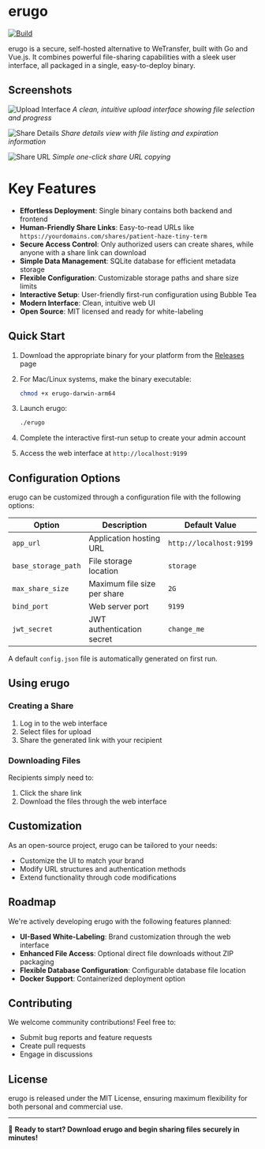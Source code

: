 # erugo

[![Build](https://github.com/DeanWard/erugo/actions/workflows/build.yml/badge.svg)](https://github.com/DeanWard/erugo/actions/workflows/build.yml)

erugo is a secure, self-hosted alternative to WeTransfer, built with Go and Vue.js. It combines powerful file-sharing capabilities with a sleek user interface, all packaged in a single, easy-to-deploy binary.

## Screenshots

![Upload Interface](.github/images/upload.png)
*A clean, intuitive upload interface showing file selection and progress*

![Share Details](.github/images/share.png)
*Share details view with file listing and expiration information*

![Share URL](.github/images/share-url.png)
*Simple one-click share URL copying*


# Key Features

- **Effortless Deployment**: Single binary contains both backend and frontend
- **Human-Friendly Share Links**: Easy-to-read URLs like `https://yourdomains.com/shares/patient-haze-tiny-term`
- **Secure Access Control**: Only authorized users can create shares, while anyone with a share link can download
- **Simple Data Management**: SQLite database for efficient metadata storage
- **Flexible Configuration**: Customizable storage paths and share size limits
- **Interactive Setup**: User-friendly first-run configuration using Bubble Tea
- **Modern Interface**: Clean, intuitive web UI
- **Open Source**: MIT licensed and ready for white-labeling

## Quick Start

1. Download the appropriate binary for your platform from the [Releases](https://github.com/DeanWard/erugo/releases/) page

2. For Mac/Linux systems, make the binary executable:
   ```sh
   chmod +x erugo-darwin-arm64
   ```

3. Launch erugo:
   ```sh
   ./erugo
   ```

4. Complete the interactive first-run setup to create your admin account

5. Access the web interface at `http://localhost:9199`

## Configuration Options

erugo can be customized through a configuration file with the following options:

| Option              | Description                               | Default Value           |
|--------------------|-------------------------------------------|------------------------|
| `app_url`          | Application hosting URL                   | `http://localhost:9199` |
| `base_storage_path`| File storage location                     | `storage`              |
| `max_share_size`   | Maximum file size per share              | `2G`                   |
| `bind_port`        | Web server port                          | `9199`                 |
| `jwt_secret`       | JWT authentication secret                 | `change_me`            |

A default `config.json` file is automatically generated on first run.

## Using erugo

### Creating a Share
1. Log in to the web interface
2. Select files for upload
3. Share the generated link with your recipient

### Downloading Files
Recipients simply need to:
1. Click the share link
2. Download the files through the web interface

## Customization

As an open-source project, erugo can be tailored to your needs:
- Customize the UI to match your brand
- Modify URL structures and authentication methods
- Extend functionality through code modifications

## Roadmap

We're actively developing erugo with the following features planned:

- **UI-Based White-Labeling**: Brand customization through the web interface
- **Enhanced File Access**: Optional direct file downloads without ZIP packaging
- **Flexible Database Configuration**: Configurable database file location
- **Docker Support**: Containerized deployment option

## Contributing

We welcome community contributions! Feel free to:
- Submit bug reports and feature requests
- Create pull requests
- Engage in discussions

## License

erugo is released under the MIT License, ensuring maximum flexibility for both personal and commercial use.

---

🚀 **Ready to start? Download erugo and begin sharing files securely in minutes!**